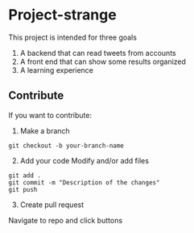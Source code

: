 # Project-strange

This project is intended for three goals

1. A backend that can read tweets from accounts
2. A front end that can show some results organized
3. A learning experience


## Contribute

If you want to contribute:

1. Make a branch

```git
git checkout -b your-branch-name
```

2. Add your code
Modify and/or add files

```git
git add .
git commit -m "Description of the changes"
git push
```

3. Create pull request

Navigate to repo and click buttons